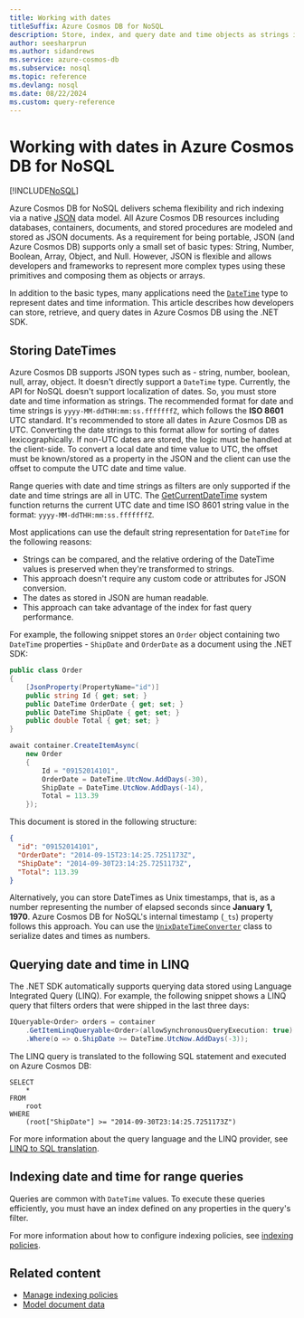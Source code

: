 ```yaml
---
title: Working with dates
titleSuffix: Azure Cosmos DB for NoSQL
description: Store, index, and query date and time objects as strings in Azure Cosmos DB for NoSQL.
author: seesharprun
ms.author: sidandrews
ms.service: azure-cosmos-db
ms.subservice: nosql
ms.topic: reference
ms.devlang: nosql
ms.date: 08/22/2024
ms.custom: query-reference
---
```


# Working with dates in Azure Cosmos DB for NoSQL

[!INCLUDE[NoSQL](../../includes/appliesto-nosql.md)]

Azure Cosmos DB for NoSQL delivers schema flexibility and rich indexing via a native [JSON](https://www.json.org) data model. All Azure Cosmos DB resources including databases, containers, documents, and stored procedures are modeled and stored as JSON documents. As a requirement for being portable, JSON (and Azure Cosmos DB) supports only a small set of basic types: String, Number, Boolean, Array, Object, and Null. However, JSON is flexible and allows developers and frameworks to represent more complex types using these primitives and composing them as objects or arrays.

In addition to the basic types, many applications need the [``DateTime``](/dotnet/api/system.datetime) type to represent dates and time information. This article describes how developers can store, retrieve, and query dates in Azure Cosmos DB using the .NET SDK.

## Storing DateTimes

Azure Cosmos DB supports JSON types such as - string, number, boolean, null, array, object. It doesn't directly support a ``DateTime`` type. Currently, the API for NoSQL doesn't support localization of dates. So, you must store date and time information as strings. The recommended format for date and time strings is ``yyyy-MM-ddTHH:mm:ss.fffffffZ``, which follows the **ISO 8601** UTC standard. It's recommended to store all dates in Azure Cosmos DB as UTC. Converting the date strings to this format allow for sorting of dates lexicographically. If non-UTC dates are stored, the logic must be handled at the client-side. To convert a local date and time value to UTC, the offset must be known/stored as a property in the JSON and the client can use the offset to compute the UTC date and time value.

Range queries with date and time strings as filters are only supported if the date and time strings are all in UTC. The [GetCurrentDateTime](getcurrentdatetime.md) system function returns the current UTC date and time ISO 8601 string value in the format: ``yyyy-MM-ddTHH:mm:ss.fffffffZ``.

Most applications can use the default string representation for ``DateTime`` for the following reasons:

- Strings can be compared, and the relative ordering of the DateTime values is preserved when they're transformed to strings.
- This approach doesn't require any custom code or attributes for JSON conversion.
- The dates as stored in JSON are human readable.
- This approach can take advantage of the index for fast query performance.

For example, the following snippet stores an `Order` object containing two ``DateTime`` properties - `ShipDate` and `OrderDate` as a document using the .NET SDK:

```csharp
public class Order
{
    [JsonProperty(PropertyName="id")]
    public string Id { get; set; }
    public DateTime OrderDate { get; set; }
    public DateTime ShipDate { get; set; }
    public double Total { get; set; }
}

await container.CreateItemAsync(
    new Order
    {
        Id = "09152014101",
        OrderDate = DateTime.UtcNow.AddDays(-30),
        ShipDate = DateTime.UtcNow.AddDays(-14),
        Total = 113.39
    });
```

This document is stored in the following structure:

```json
{
  "id": "09152014101",
  "OrderDate": "2014-09-15T23:14:25.7251173Z",
  "ShipDate": "2014-09-30T23:14:25.7251173Z",
  "Total": 113.39
}
```  

Alternatively, you can store DateTimes as Unix timestamps, that is, as a number representing the number of elapsed seconds since **January 1, 1970**. Azure Cosmos DB for NoSQL's internal timestamp (`_ts`) property follows this approach. You can use the [``UnixDateTimeConverter``](/dotnet/api/microsoft.azure.documents.unixdatetimeconverter) class to serialize dates and times as numbers.

## Querying date and time in LINQ

The .NET SDK automatically supports querying data stored using Language Integrated Query (LINQ). For example, the following snippet shows a LINQ query that filters orders that were shipped in the last three days:

```csharp
IQueryable<Order> orders = container
    .GetItemLinqQueryable<Order>(allowSynchronousQueryExecution: true)
    .Where(o => o.ShipDate >= DateTime.UtcNow.AddDays(-3));
```

The LINQ query is translated to the following SQL statement and executed on Azure Cosmos DB:

```nosql
SELECT
    *
FROM
    root
WHERE
    (root["ShipDate"] >= "2014-09-30T23:14:25.7251173Z")
```

For more information about the query language and the LINQ provider, see [LINQ to SQL translation](linq-to-sql.md).

## Indexing date and time for range queries

Queries are common with ``DateTime`` values. To execute these queries efficiently, you must have an index defined on any properties in the query's filter.

For more information about how to configure indexing policies, see [indexing policies](../../index-policy.md).

## Related content

- [Manage indexing policies](../how-to-manage-indexing-policy.md)
- [Model document data](../../modeling-data.md)
